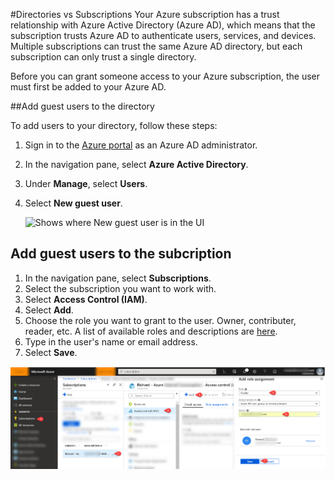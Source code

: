 #Directories vs Subscriptions
Your Azure subscription has a trust relationship with Azure Active Directory (Azure AD), which means that the subscription trusts Azure AD to authenticate users, services, and devices. Multiple subscriptions can trust the same Azure AD directory, but each subscription can only trust a single directory.

Before you can grant someone access to your Azure subscription, the user must first be added to your Azure AD.                  

##Add guest users to the directory

To add users to your directory, follow these steps:

1. Sign in to the [Azure portal](https://portal.azure.com) as an Azure AD administrator.
2. In the navigation pane, select **Azure Active Directory**.
3. Under **Manage**, select **Users**.
4. Select **New guest user**.

   ![Shows where New guest user is in the UI](
        https://github.com/MicrosoftDocs/azure-docs/blob/master/articles/active-directory/b2b/media/add-users-administrator/NewGuestUser-Directory.PNG
      ) 


## Add guest users to the subcription

1. In the navigation pane, select **Subscriptions**.
2. Select the subscription you want to work with.
3. Select **Access Control (IAM)**.
4. Select **Add**.
5. Choose the role you want to grant to the user. Owner, contributer, reader, etc. A list of available roles and descriptions are [here](https://docs.microsoft.com/en-us/azure/role-based-access-control/built-in-roles).
6. Type in the user's name or email address. 
7. Select **Save**.

![Shows where to add new role assignment the UI](./media/add-users-administrator/NewGuestUser-Directory.png) 

